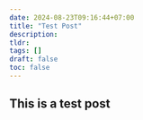 ```yaml
---
date: 2024-08-23T09:16:44+07:00
title: "Test Post"
description:
tldr: 
tags: []
draft: false
toc: false
---
```

## This is a test post
